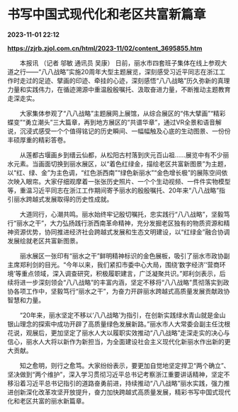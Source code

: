 # 书写中国式现代化和老区共富新篇章

**2023-11-01 22:12**

**https://zjrb.zjol.com.cn/html/2023-11/02/content_3695855.htm**

　　本报讯 （记者 邬敏 通讯员 吴康） 日前，丽水市四套班子集体在线上参观大道之行——“八八战略”实施20周年大型主题展览，深刻感受习近平同志在浙江工作时走过的足迹、擘画的印迹、牵挂的心迹，深刻感悟“八八战略”历久弥新的真理力量和实践伟力，在循迹溯源中重温殷殷嘱托、汲取奋进力量，不断推动主题教育走深走实。

　　大家集体参观了“八八战略”主题展网上展馆，从综合展区的“伟大擘画”“精彩蝶变”“勇立潮头”三大篇章，再到地方展区的“共谱华章”，通过VR全景和语音解说，沉浸式感受一个个值得铭记的历史瞬间、一幅幅触及心底的生动图景、一份份丰硕厚重的精彩答卷。

　　从莲都古堰画乡到缙云仙都，从松阳古村落到庆元百山祖……展览中有不少丽水元素。当画面切换到丽水展区，以“着色红绿金，描绘老区共富新图景”为主题，以“红、绿、金”为主色调，“红色浙西南”“绿色新丽水”“金色增长极”的展陈空间依次映入眼帘。大家仔细观摩着一张张历史照片、一个个生动视频、一件件实物模型等，重温习近平同志在浙江工作期间寄予丽水的殷殷嘱托、20年来“八八战略”指引丽水跨越式发展取得的历史性成就。

　　大道同行，心潮共鸣。丽水始终牢记殷切嘱托，忠实践行“八八战略”，坚毅笃行“丽水之干”，大力弘扬践行浙西南革命精神，充分发掘老区独有的物质资源和精神资源优势，协同推进经济社会跨越式发展和生态文明建设，以“红绿金”融合协调发展绘就老区共富新图景。

　　丽水展区一张印有“丽水之干”鲜明精神标识的金色展板，吸引了丽水市政协副主席郑利剑的目光。“今年以来，我们紧扣市委中心大局，围绕‘数字经济’‘营商环境’等重点领域，深入调查研究，积极履职建言，广泛凝聚共识。”郑利剑表示，后续将进一步深刻领会“八八战略”的丰富内涵，坚定不移将“八八战略”贯彻落实到政协各项工作中，坚毅笃行“丽水之干”，为奋力开辟丽水跨越式高质量发展贡献政协智慧和力量。

　　“20年来，丽水坚定不移以‘八八战略’为指引，在创新实践绿水青山就是金山银山理念的探索中成功开辟了高质量绿色发展新路。”丽水市人大常委会副主任沈根花说，观展后，更加坚定了丽水人大以履职实效推动“八八战略”走深走实的决心与信心，丽水人大将以新作为新担当，为全面建设社会主义现代化新丽水作出新的更大贡献。

　　知之愈明，则行之愈笃。大家纷纷表示，要更加自觉地坚定捍卫“两个确立”、坚决做到“两个维护”，深入学习贯彻习近平总书记考察浙江重要讲话精神，坚定不移沿着习近平总书记指引的道路奋勇前进，持续推动“八八战略”丽水实践，强力推进创新深化改革攻坚开放提升，奋力加快跨越式高质量发展，精彩书写中国式现代化和老区共富的丽水新篇章。